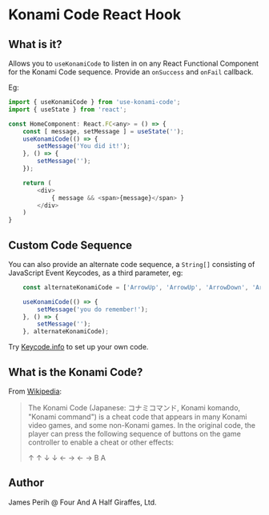 # Konami Code React Hook

## What is it?
Allows you to `useKonamiCode` to listen in on any React Functional Component for the Konami Code sequence. Provide an `onSuccess` and `onFail` callback.

Eg:
```js
import { useKonamiCode } from 'use-konami-code';
import { useState } from 'react';

const HomeComponent: React.FC<any> = () => {
    const [ message, setMessage ] = useState('');
    useKonamiCode(() => {
        setMessage('You did it!');
    }, () => {
        setMessage('');
    });

    return (
        <div>
            { message && <span>{message}</span> }
        </div>
    )
}
```

## Custom Code Sequence
You can also provide an alternate code sequence, a `String[]` consisting of JavaScript Event Keycodes, as a third parameter, eg:

```js
    const alternateKonamiCode = ['ArrowUp', 'ArrowUp', 'ArrowDown', 'ArrowDown', 'ArrowLeft', 'ArrowRight', 'ArrowLeft', 'ArrowRight', 'b', 'a', 'b', 'a', 'Enter'];

    useKonamiCode(() => {
        setMessage('you do remember!');
    }, () => {
        setMessage('');
    }, alternateKonamiCode);
```
Try [Keycode.info](https://keycode.info) to set up your own code.

## What is the Konami Code?
From [Wikipedia](https://en.wikipedia.org/wiki/Konami_Code):
> The Konami Code (Japanese: コナミコマンド, Konami komando, "Konami command") is a cheat code that appears in many Konami video games, and some non-Konami games. In the original code, the player can press the following sequence of buttons on the game controller to enable a cheat or other effects:
> 
> ↑ ↑ ↓ ↓ ← → ← → B A

## Author
James Perih @ Four And A Half Giraffes, Ltd.